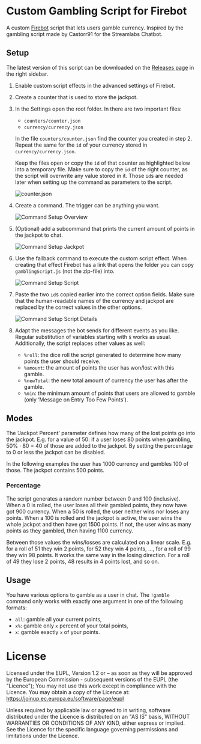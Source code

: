 # Custom Gambling Script for Firebot

A custom [Firebot][firebot] script that lets users gamble currency.
Inspired by the gambling script made by Castorr91 for the Streamlabs Chatbot.

## Setup

The latest version of this script can be downloaded on the
[Releases page][releases] in the right sidebar.

1. Enable custom script effects in the advanced settings of Firebot.

2. Create a counter that is used to store the jackpot.

3. In the Settings open the root folder.
    In there are two important files:
    - `counters/counter.json`
    - `currency/currency.json`

    In the file `counters/counter.json` find the counter you created in step 2.
    Repeat the same for the `id` of your currency stored in
   `currency/currency.json`.

    Keep the files open or copy the `id` of that counter as highlighted below
    into a temporary file.
    Make sure to copy the `id` of the right counter, as the script will
    overwrite any value stored in it.
    Those `id`s are needed later when setting up the command as parameters to
    the script.

    ![counter.json](setup_images/counter_id.png "counter.json")

4. Create a command. The trigger can be anything you want.

    ![Command Setup Overview](setup_images/command_setup_overview.png)

5. (Optional) add a subcommand that prints the current amount of points in the
    jackpot to chat.

    ![Command Setup Jackpot](setup_images/command_setup_jackpot.png)

6. Use the fallback command to execute the custom script effect.
    When creating that effect Firebot has a link that opens the folder you can
    copy `gamblingScript.js` (not the zip-file) into.

    ![Command Setup Script](setup_images/command_setup_script.png)

5. Paste the two `id`s copied earlier into the correct option fields.
    Make sure that the human-readable names of the currency and jackpot are
    replaced by the correct values in the other options.

    ![Command Setup Script Details](setup_images/command_setup_script_detail.png)

6. Adapt the messages the bot sends for different events as you like.
    Regular substitution of variables starting with `$` works as usual.
    Additionally, the script replaces other values as well:
    - `%roll`: the dice roll the script generated to determine how many points
        the user should receive.
    - `%amount`: the amount of points the user has won/lost with this gamble.
    - `%newTotal`: the new total amount of currency the user has after the
        gamble.
    - `%min`: the minimum amount of points that users are allowed to gamble
        (only ‘Message on Entry Too Few Points’).



## Modes

The ‘Jackpot Percent’ parameter defines how many of the lost points go into
the jackpot.
E.g. for a value of 50: if a user loses 80 points when gambling,
50% ⋅ 80 = 40 of those are added to the jackpot.
By setting the percentage to 0 or less the jackpot can be disabled.

In the following examples the user has 1000 currency and gambles 100 of those.
The jackpot contains 500 points.


### Percentage

The script generates a random number between 0 and 100 (inclusive).
When a 0 is rolled, the user loses all their gambled points, they now have got
900 currency.
When a 50 is rolled, the user neither wins nor loses any points.
When a 100 is rolled and the jackpot is active, the user wins the whole jackpot
and then have got 1500 points.
If not, the user wins as many points as they gambled, then having 1100 currency.

Between those values the wins/losses are calculated on a linear scale.
E.g. for a roll of 51 they win 2 points, for 52 they win 4 points, …,
for a roll of 99 they win 98 points.
It works the same way in the losing direction.
For a roll of 49 they lose 2 points, 48 results in 4 points lost, and so on.



## Usage

You have various options to gamble as a user in chat.
The `!gamble` command only works with exactly one argument in one of the
following formats:
- `all`: gamble all your current points,
- `x%`: gamble only `x` percent of your total points,
- `x`: gamble exactly `x` of your points.



# License

Licensed under the EUPL, Version 1.2 or – as soon as they will be approved by
the European Commission - subsequent versions of the EUPL (the "Licence");
You may not use this work except in compliance with the Licence.
You may obtain a copy of the Licence at:
https://joinup.ec.europa.eu/software/page/eupl

Unless required by applicable law or agreed to in writing, software
distributed under the Licence is distributed on an "AS IS" basis,
WITHOUT WARRANTIES OR CONDITIONS OF ANY KIND, either express or implied.
See the Licence for the specific language governing permissions and
limitations under the Licence.



[firebot]: https://github.com/crowbartools/Firebot
[releases]: https://github.com/pirak/firebot-gambling-script/releases
